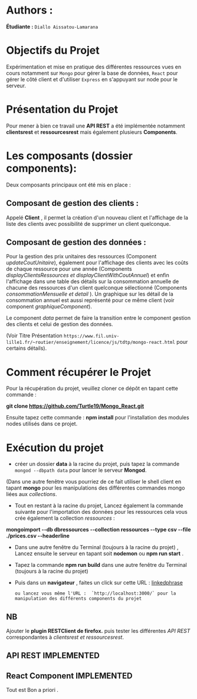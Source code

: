 Authors :
=========

**Étudiante :** `Diallo Aissatou-Lamarana`


Objectifs du Projet
===================

Expérimentation et mise en pratique des différentes ressources vues en cours notamment sur `Mongo` pour gérer la base de données, `React` pour gérer le côté client et d'utiliser `Express` en s'appuyant sur node pour le serveur.

Présentation du Projet
======================

Pour mener à bien ce travail une **API REST** a été implémentée notamment **clientsrest** et **ressourcesrest** mais également plusieurs **Components**.

Les composants (dossier components):
====================================

Deux composants principaux ont été mis en place :

## Composant de gestion des clients :

  Appelé **Client** , il permet la création d'un nouveau client et l'affichage de la liste des clients avec possibilité de
  supprimer un client quelconque.

## Composant de gestion des données :

  Pour la gestion des prix unitaires des ressources (Component *updateCoutUnitaire*), également pour l'affichage des clients avec les coûts de chaque ressource pour une année (Components *displayClientsRessources et displayClientWithCoutAnnuel*) et enfin l'affichage dans une table des détails sur la consommation annuelle de chacune des ressources d'un client quelconque sélectionné (Components *consommationMensuelle et detail* ).
  Un graphique sur les détail de la consommation annuel est aussi représenté pour ce même client (voir component *graphiqueComponent*).

  Le component *data* permet de faire la transition entre le component gestion des clients et celui de gestion des données.

  (Voir Titre Présentation `https://www.fil.univ-lille1.fr/~routier/enseignement/licence/js/tdtp/mongo-react.html`
  pour certains détails).


Comment récupérer le Projet
===========================

Pour la récupération du projet, veuillez cloner ce dépôt en tapant cette commande :

**git clone https://github.com/Turtle19/Mongo_React.git**


Ensuite tapez cette commande : **npm install** pour l'installation des modules nodes utilisés dans
ce projet.


Exécution du projet
===================

* créer un dossier **data** à la racine du projet, puis tapez la commande `mongod --dbpath data`
pour lancer le serveur **Mongod**.

(Dans une autre fenêtre vous pourriez de ce fait utiliser le shell
client en tapant **mongo** pour les manipulations des différentes commandes mongo liées aux *collections*.

* Tout en restant à la racine du projet, Lancez également la commande suivante pour l'importation des données pour les ressources cela vous crée également la collection *ressources* :

**mongoimport --db dbressources --collection ressources --type csv --file ./prices.csv --headerline**


* Dans une autre fenêtre du Terminal (toujours à la racine du projet) , Lancez ensuite le serveur en tapant soit **nodemon** ou **npm run start** .

* Tapez la commande **npm run build** dans une autre fenêtre du Terminal (toujours à la racine du projet)

* Puis dans un **navigateur** , faites un click sur cette URL :  [linkedphrase](http://localhost:3000/)

      ou lancez vous même l'URL :  `http://localhost:3000/` pour la manipulation des différents components du projet


## NB

Ajouter le **plugin RESTClient de firefox.** puis tester les différentes *API REST* correspondantes à
*clientsrest et ressourcesrest*.


## API REST IMPLEMENTED

## React Component IMPLEMENTED

Tout est Bon a priori .
